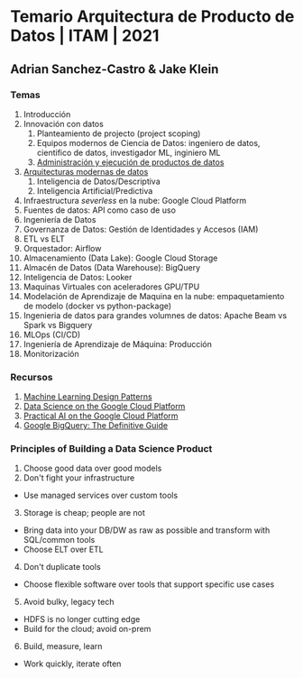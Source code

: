 # Temario Arquitectura de Producto de Datos | ITAM  | 2021
## Adrian Sanchez-Castro & Jake Klein

### Temas
1. Introducción
2. Innovación con datos
    1. Planteamiento de projecto (project scoping)
    2. Equipos modernos de Ciencia de Datos: ingeniero de datos, cientifico de datos, investigador ML, inginiero ML
    3. [Administración y ejecución de productos de datos](https://www.oreilly.com/radar/practical-skills-for-the-ai-product-manager/)
3. [Arquitecturas modernas de datos](https://a16z.com/2020/10/15/the-emerging-architectures-for-modern-data-infrastructure/)
    1. Inteligencia de Datos/Descriptiva
    2. Inteligencia Artificial/Predictiva
4. Infraestructura *severless* en la nube: Google Cloud Platform
5. Fuentes de datos: API como caso de uso
6. Ingeniería de Datos
7. Governanza de Datos: Gestión de Identidades y Accesos (IAM)
8. ETL vs ELT
9. Orquestador: Airflow
10. Almacenamiento (Data Lake): Google Cloud Storage
11. Almacén de Datos (Data Warehouse): BigQuery
12. Inteligencia de Datos: Looker
13. Maquinas Virtuales con aceleradores GPU/TPU
14. Modelación de Aprendizaje de Maquina en la nube: empaquetamiento de modelo (docker vs python-package)
15. Ingenieria de datos para grandes volumnes de datos: Apache Beam vs Spark vs Bigquery
16. MLOps (CI/CD)
17. Ingeniería de Aprendizaje de Máquina: Producción 
18. Monitorización


### Recursos
1. [Machine Learning Design Patterns](https://www.oreilly.com/library/view/machine-learning-design/9781098115777/)
2. [Data Science on the Google Cloud Platform](https://www.oreilly.com/library/view/data-science-on/9781491974551/)
3. [Practical AI on the Google Cloud Platform](https://www.oreilly.com/library/view/practical-ai-on/9781492075806/)
4. [Google BigQuery: The Definitive Guide](https://www.oreilly.com/library/view/google-bigquery-the/9781492044451/)

### Principles of Building a Data Science Product

1. Choose good data over good models
2. Don't fight your infrastructure
  - Use managed services over custom tools 
3. Storage is cheap; people are not
  - Bring data into your DB/DW as raw as possible and transform with SQL/common tools
  - Choose ELT over ETL 
4. Don't duplicate tools
  - Choose flexible software over tools that support specific use cases
5. Avoid bulky, legacy tech
  - HDFS is no longer cutting edge
  - Build for the cloud; avoid on-prem
6. Build, measure, learn
  - Work quickly, iterate often 
